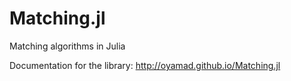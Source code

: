 # Matching.jl
Matching algorithms in Julia

Documentation for the library: http://oyamad.github.io/Matching.jl
